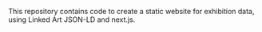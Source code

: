 This repository contains code to create a static website for exhibition data, using Linked Art JSON-LD and next.js.
